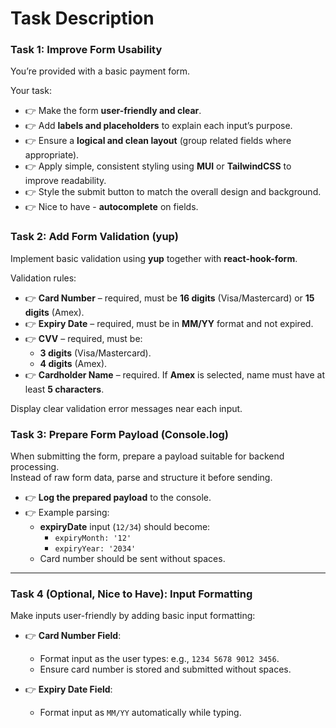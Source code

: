 # Task Description

### Task 1: Improve Form Usability

You’re provided with a basic payment form.

Your task:

- 👉 Make the form **user-friendly and clear**.
- 👉 Add **labels and placeholders** to explain each input’s purpose.
- 👉 Ensure a **logical and clean layout** (group related fields where appropriate).
- 👉 Apply simple, consistent styling using **MUI** or **TailwindCSS** to improve readability.
- 👉 Style the submit button to match the overall design and background.
- 👉 Nice to have - **autocomplete** on fields.

### Task 2: Add Form Validation (yup)

Implement basic validation using **yup** together with **react-hook-form**.

Validation rules:

- 👉 **Card Number** – required, must be **16 digits** (Visa/Mastercard) or **15 digits** (Amex).
- 👉 **Expiry Date** – required, must be in **MM/YY** format and not expired.
- 👉 **CVV** – required, must be:
    - **3 digits** (Visa/Mastercard).
    - **4 digits** (Amex).
- 👉 **Cardholder Name** – required. If **Amex** is selected, name must have at least **5 characters**.

Display clear validation error messages near each input.

### Task 3: Prepare Form Payload (Console.log)

When submitting the form, prepare a payload suitable for backend processing.  
Instead of raw form data, parse and structure it before sending.

- 👉 **Log the prepared payload** to the console.
- 👉 Example parsing:
    - **expiryDate** input (`12/34`) should become:
        - `expiryMonth: '12'`
        - `expiryYear: '2034'`
    - Card number should be sent without spaces.

---

### Task 4 (Optional, Nice to Have): Input Formatting

Make inputs user-friendly by adding basic input formatting:

- 👉 **Card Number Field**:

    - Format input as the user types: e.g., `1234 5678 9012 3456`.
    - Ensure card number is stored and submitted without spaces.

- 👉 **Expiry Date Field**:
    - Format input as `MM/YY` automatically while typing.
